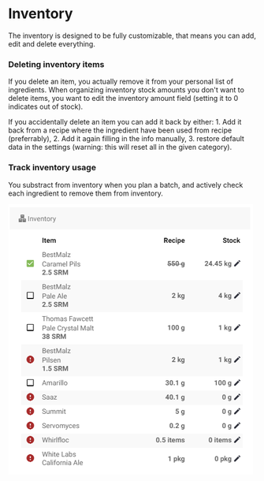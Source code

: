 # Inventory

The inventory is designed to be fully customizable, that means you can add, edit and delete everything.

### Deleting inventory items

If you delete an item, you actually remove it from your personal list of ingredients. When organizing inventory stock amounts you don't want to delete items, you want to edit the inventory amount field \(setting it to 0 indicates out of stock\).

If you accidentally delete an item you can add it back by either: 1. Add it back from a recipe where the ingredient have been used from recipe \(preferrably\), 2. Add it again filling in the info manually, 3. restore default data in the settings \(warning: this will reset all in the given category\).

### Track inventory usage

You substract from inventory when you plan a batch, and actively check each ingredient to remove them from inventory.

![Items not in stock is marked with a red exclamation mark](../.gitbook/assets/image%20%2898%29.png)


